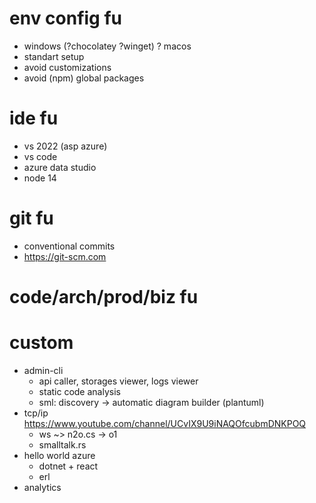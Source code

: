 # env config fu
* windows (?chocolatey ?winget) ? macos
* standart setup
* avoid customizations
* avoid (npm) global packages

# ide fu
* vs 2022 (asp azure) 
* vs code
* azure data studio
* node 14

# git fu
* conventional commits
* https://git-scm.com

# code/arch/prod/biz fu

# custom
* admin-cli
  * api caller, storages viewer, logs viewer
  * static code analysis
  * sml: discovery -> automatic diagram builder (plantuml)
* tcp/ip https://www.youtube.com/channel/UCvIX9U9iNAQOfcubmDNKPOQ
  * ws ~> n2o.cs -> o1
  * smalltalk.rs
* hello world azure
  * dotnet + react
  * erl
* analytics
